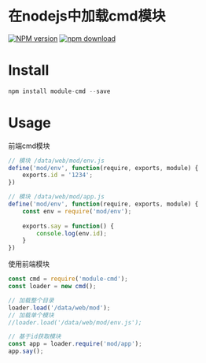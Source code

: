 
# 在nodejs中加载cmd模块

[![NPM version][npm-image]][npm-url]
[![npm download][download-image]][download-url]

[npm-image]: https://img.shields.io/npm/v/module-cmd.svg?style=flat-square
[npm-url]: https://npmjs.org/package/module-cmd
[download-image]: https://img.shields.io/npm/dm/module-cmd.svg?style=flat-square
[download-url]: https://npmjs.org/package/module-cmd

# Install
```js
npm install module-cmd --save
```

# Usage

 前端cmd模块
```js
// 模块 /data/web/mod/env.js
define('mod/env', function(require, exports, module) {
    exports.id = '1234';
})

// 模块 /data/web/mod/app.js
define('mod/env', function(require, exports, module) {
    const env = require('mod/env');
    
    exports.say = function() {
        console.log(env.id);
    }
})
```

使用前端模块
```js
const cmd = require('module-cmd');
const loader = new cmd();

// 加载整个目录
loader.load('/data/web/mod');
// 加载单个模块
//loader.load('/data/web/mod/env.js');

// 基于id获取模块
const app = loader.require('mod/app');
app.say();
```